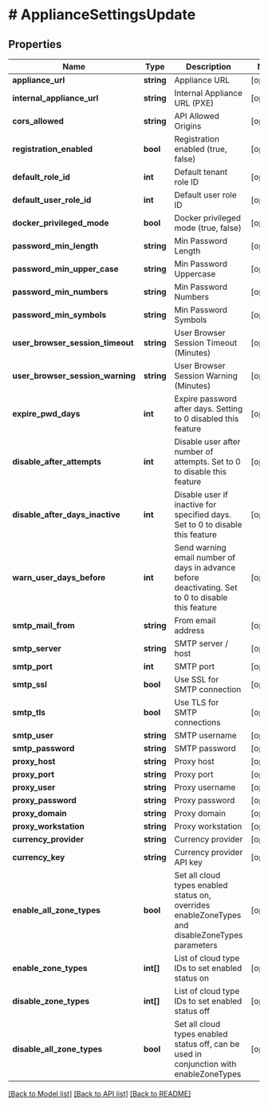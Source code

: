 # # ApplianceSettingsUpdate

## Properties

Name | Type | Description | Notes
------------ | ------------- | ------------- | -------------
**appliance_url** | **string** | Appliance URL | [optional]
**internal_appliance_url** | **string** | Internal Appliance URL (PXE) | [optional]
**cors_allowed** | **string** | API Allowed Origins | [optional]
**registration_enabled** | **bool** | Registration enabled (true, false) | [optional]
**default_role_id** | **int** | Default tenant role ID | [optional]
**default_user_role_id** | **int** | Default user role ID | [optional]
**docker_privileged_mode** | **bool** | Docker privileged mode (true, false) | [optional]
**password_min_length** | **string** | Min Password Length | [optional]
**password_min_upper_case** | **string** | Min Password Uppercase | [optional]
**password_min_numbers** | **string** | Min Password Numbers | [optional]
**password_min_symbols** | **string** | Min Password Symbols | [optional]
**user_browser_session_timeout** | **string** | User Browser Session Timeout (Minutes) | [optional]
**user_browser_session_warning** | **string** | User Browser Session Warning (Minutes) | [optional]
**expire_pwd_days** | **int** | Expire password after days. Setting to 0 disabled this feature | [optional]
**disable_after_attempts** | **int** | Disable user after number of attempts. Set to 0 to disable this feature | [optional]
**disable_after_days_inactive** | **int** | Disable user if inactive for specified days. Set to 0 to disable this feature | [optional]
**warn_user_days_before** | **int** | Send warning email number of days in advance before deactivating. Set to 0 to disable this feature | [optional]
**smtp_mail_from** | **string** | From email address | [optional]
**smtp_server** | **string** | SMTP server / host | [optional]
**smtp_port** | **int** | SMTP port | [optional]
**smtp_ssl** | **bool** | Use SSL for SMTP connection | [optional]
**smtp_tls** | **bool** | Use TLS for SMTP connections | [optional]
**smtp_user** | **string** | SMTP username | [optional]
**smtp_password** | **string** | SMTP password | [optional]
**proxy_host** | **string** | Proxy host | [optional]
**proxy_port** | **string** | Proxy port | [optional]
**proxy_user** | **string** | Proxy username | [optional]
**proxy_password** | **string** | Proxy password | [optional]
**proxy_domain** | **string** | Proxy domain | [optional]
**proxy_workstation** | **string** | Proxy workstation | [optional]
**currency_provider** | **string** | Currency provider | [optional]
**currency_key** | **string** | Currency provider API key | [optional]
**enable_all_zone_types** | **bool** | Set all cloud types enabled status on, overrides enableZoneTypes and disableZoneTypes parameters | [optional]
**enable_zone_types** | **int[]** | List of cloud type IDs to set enabled status on | [optional]
**disable_zone_types** | **int[]** | List of cloud type IDs to set enabled status off | [optional]
**disable_all_zone_types** | **bool** | Set all cloud types enabled status off, can be used in conjunction with enableZoneTypes | [optional]

[[Back to Model list]](../../README.md#models) [[Back to API list]](../../README.md#endpoints) [[Back to README]](../../README.md)
